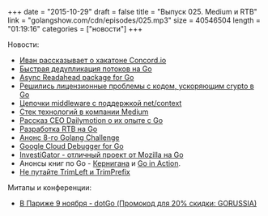 +++
date = "2015-10-29"
draft = false
title = "Выпуск 025. Medium и RTB"
link = "golangshow.com/cdn/episodes/025.mp3"
size = 40546504
length = "01:19:16"
categories = ["новости"]
+++

Новости:

* [Иван рассказывает о хакатоне Concord.io](https://github.com/concord/concord-go)
* [Быстрая дедупликация потоков на Go](https://blog.klauspost.com/fast-stream-deduplication-in-go/)
* [Async Readahead package for Go](https://blog.klauspost.com/an-async-read-ahead-package-for-go/)
* [Решились лицензионные проблемы с кодом, ускоряющим crypto в Go](https://twitter.com/dgryski/status/659508727242993664)
* [Цепочки middleware с поддержкой net/context](https://github.com/cyclopsci/apollo)
* [Стек технологий в компании Medium](https://medium.com/medium-eng/the-stack-that-helped-medium-drive-2-6-millennia-of-reading-time-e56801f7c492)
* [Рассказ CEO Dailymotion о их опыте с Go](http://engineering.dailymotion.com/our-way-to-go/)
* [Разработка RTB на Go](http://www.aychedee.com/2015/09/18/writing-a-real-time-bidder-with-go/)
* [Анонс 8-го Golang Challenge](http://golang-challenge.com/go-challenge8/)
* [Google Cloud Debugger for Go](https://www.reddit.com/r/golang/comments/3qi3qa/ann_google_cloud_debugger_for_go_beta_release/)
* [InvestiGator - отличный проект от Mozilla на Go](https://github.com/mozilla/mig)
* Анонсы книг по Go - [Кернигана](https://twitter.com/_rsc/status/659435405041905664) и [Go in Action](https://twitter.com/goinaction/status/659544071145435136).
* [Не путайте TrimLeft и TrimPrefix](http://play.golang.org/p/MTQLdiZdWc)

Митапы и конференции:

* [В Париже 9 ноября - dotGo (Промокод для 20% скидки: GORUSSIA)](https://dotgo2015.eventbrite.com/?discount=GORUSSIA)
